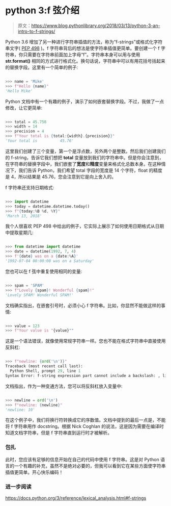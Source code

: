 # python 3:f 弦介绍

> 原文：<https://www.blog.pythonlibrary.org/2018/03/13/python-3-an-intro-to-f-strings/>

Python 3.6 增加了另一种进行字符串插值的方法，称为“f-strings”或格式化字符串文字( [PEP 498](https://www.python.org/dev/peps/pep-0498/) )。f 字符串背后的想法是使字符串插值更简单。要创建一个 f 字符串，你只需要在字符串前面加上字母“f”。字符串本身可以用与使用 **str.format()** 相同的方式进行格式化。换句话说，字符串中可以有用花括号括起来的替换字段。这里有一个简单的例子:

```py

>>> name = 'Mike'
>>> f"Hello {name}"
'Hello Mike'

```

Python 文档中有一个有趣的例子，演示了如何嵌套替换字段。不过，我做了一点修改，让它更简单:

```py

>>> total = 45.758
>>> width = 14
>>> precision = 4
>>> f"Your total is {total:{width}.{precision}}"
'Your total is          45.76'

```

这里我们创建了三个变量，第一个是浮点数，另外两个是整数。然后我们创建我们的 f-string，告诉它我们想把 **total** 变量放到我们的字符串中。但是你会注意到，在字符串的替换字段中，我们嵌套了**宽度**和**精度**变量来格式化总数本身。在这种情况下，我们告诉 Python，我们希望 total 字段的宽度是 14 个字符，float 的精度是 4，所以结果是 45.76，您会注意到它是向上舍入的。

f 字符串还支持日期格式:

```py

>>> import datetime
>>> today = datetime.datetime.today()
>>> f"{today:%B %d, %Y}"
'March 13, 2018'

```

我个人很喜欢 PEP 498 中给出的例子，它实际上展示了如何使用日期格式从日期中提取星期几:

```py

>>> from datetime import datetime
>>> date = datetime(1992, 7, 4)
>>> f'{date} was on a {date:%A}'
'1992-07-04 00:00:00 was on a Saturday'

```

您也可以在 f 弦中重复使用相同的变量:

```py

>>> spam = 'SPAM'
>>> f"Lovely {spam}! Wonderful {spam}!"
'Lovely SPAM! Wonderful SPAM!'

```

文档确实指出，在嵌套引号时，必须小心 f 字符串。比如，你显然不能做这样的事情:

```py

>>> value = 123
>>> f"Your value is "{value}""

```

这是一个语法错误，就像使用常规字符串一样。您也不能在格式字符串中直接使用反斜杠:

```py

>>> f"newline: {ord('\n')}"
Traceback (most recent call last):
  Python Shell, prompt 29, line 1
Syntax Error: f-string expression part cannot include a backslash: , line 1, pos 0 
```

文档指出，作为一种变通方法，您可以将反斜杠放入变量中:

```py

>>> newline = ord('\n')
>>> f"newline: {newline}"
'newline: 10'

```

在这个例子中，我们将换行符转换成它的序数值。文档中提到的最后一点是，不能将 f 字符串用作 docstring。根据 Nick Coghlan 的说法，这是因为需要在编译时知道文档字符串，但是 f 字符串直到运行时才被解析。

### 包扎

此时，您应该有足够的信息开始在自己的代码中使用 f 字符串。这是对 Python 语言的一个有趣的补充，虽然不是绝对必要的，但我可以看到它在某些方面使字符串插值更简单。开心快乐编码！

### 进一步阅读

https://docs.python.org/3/reference/lexical_analysis.html#f-strings